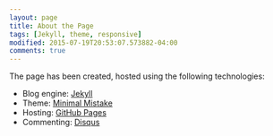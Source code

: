 ```yaml
---
layout: page
title: About the Page
tags: [Jekyll, theme, responsive]
modified: 2015-07-19T20:53:07.573882-04:00
comments: true
---
```


The page has been created, hosted using the following technologies:

* Blog engine: [Jekyll](http://jekyllrb.com/)
* Theme: [Minimal Mistake](http://mmistakes.github.io/minimal-mistakes/)
* Hosting: [GitHub Pages](https://pages.github.com/)
* Commenting: [Disqus](https://disqus.com/)
